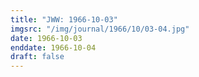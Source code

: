 ```yaml
---
title: "JWW: 1966-10-03"
imgsrc: "/img/journal/1966/10/03-04.jpg"
date: 1966-10-03
enddate: 1966-10-04
draft: false
---
```


<!-- fix pre-formatted input -->
